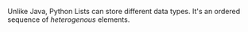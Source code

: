 Unlike Java, Python Lists can store different data types.
It's an ordered sequence of *heterogenous* elements.
